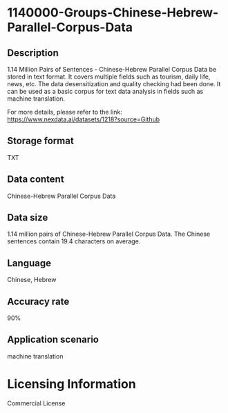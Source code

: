 # 1140000-Groups-Chinese-Hebrew-Parallel-Corpus-Data

## Description
1.14 Million Pairs of Sentences - Chinese-Hebrew Parallel Corpus Data be stored in text format. It covers multiple fields such as tourism, daily life, news, etc. The data desensitization and quality checking had been done. It can be used as a basic corpus for text data analysis in fields such as machine translation.

For more details, please refer to the link: https://www.nexdata.ai/datasets/1218?source=Github


## Storage format
TXT
## Data content
Chinese-Hebrew Parallel Corpus Data
## Data size
1.14 million pairs of Chinese-Hebrew Parallel Corpus Data. The Chinese sentences contain 19.4 characters on average.
## Language
Chinese, Hebrew
## Accuracy rate
90%
## Application scenario
machine translation
# Licensing Information
Commercial License
